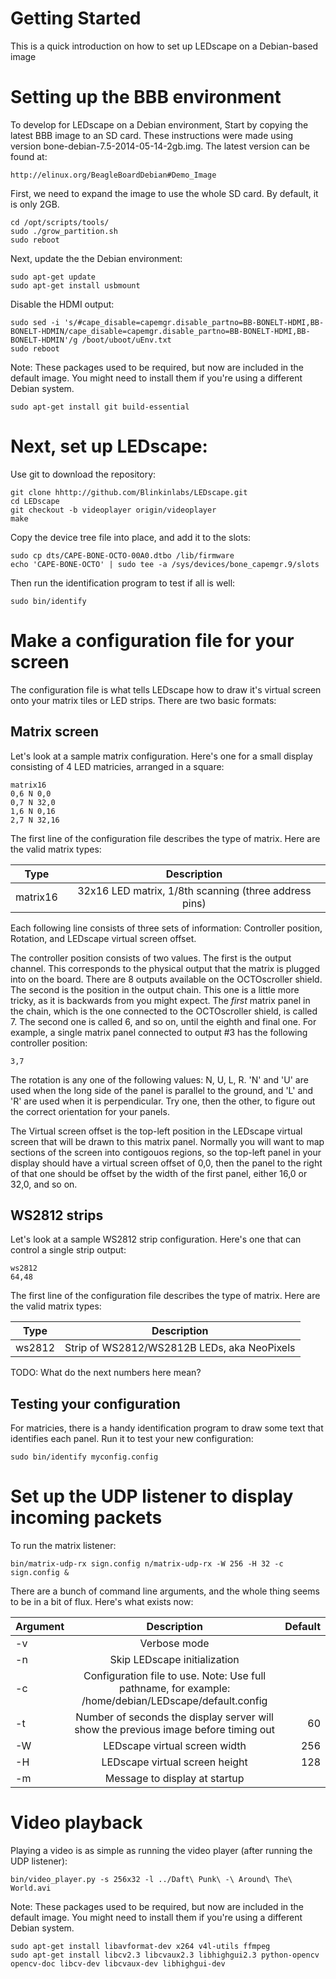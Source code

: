 Getting Started
===============

This is a quick introduction on how to set up LEDscape on a Debian-based image

Setting up the BBB environment
==============================

To develop for LEDscape on a Debian environment, Start by copying the latest BBB image to an SD card. These instructions were made using version bone-debian-7.5-2014-05-14-2gb.img. The latest version can be found at:

    http://elinux.org/BeagleBoardDebian#Demo_Image

First, we need to expand the image to use the whole SD card. By default, it is only 2GB.

    cd /opt/scripts/tools/
    sudo ./grow_partition.sh
    sudo reboot

Next, update the the Debian environment:

    sudo apt-get update
    sudo apt-get install usbmount
    
Disable the HDMI output:

    sudo sed -i 's/#cape_disable=capemgr.disable_partno=BB-BONELT-HDMI,BB-BONELT-HDMIN/cape_disable=capemgr.disable_partno=BB-BONELT-HDMI,BB-BONELT-HDMIN'/g /boot/uboot/uEnv.txt
    sudo reboot

Note: These packages used to be required, but now are included in the default image. You might need to install them if you're using a different Debian system.

    sudo apt-get install git build-essential

Next, set up LEDscape:
======================

Use git to download the repository:

    git clone hhttp://github.com/Blinkinlabs/LEDscape.git
    cd LEDscape
    git checkout -b videoplayer origin/videoplayer
    make
    
Copy the device tree file into place, and add it to the slots:

    sudo cp dts/CAPE-BONE-OCTO-00A0.dtbo /lib/firmware
    echo 'CAPE-BONE-OCTO' | sudo tee -a /sys/devices/bone_capemgr.9/slots
    
Then run the identification program to test if all is well:

    sudo bin/identify

Make a configuration file for your screen
=========================================

The configuration file is what tells LEDscape how to draw it's virtual screen onto your matrix tiles or LED strips. There are two basic formats:

Matrix screen
-------------

Let's look at a sample matrix configuration. Here's one for a small display consisting of 4 LED matricies, arranged in a square:

    matrix16
    0,6 N 0,0
    0,7 N 32,0
    1,6 N 0,16
    2,7 N 32,16
    
The first line of the configuration file describes the type of matrix. Here are the valid matrix types:

| Type      | Description           |
| ------------- |:-------------:|
| matrix16      | 32x16 LED matrix, 1/8th scanning (three address pins) |

Each following line consists of three sets of information: Controller position, Rotation, and LEDscape virtual screen offset.

The controller position consists of two values. The first is the output channel. This corresponds to the physical output that the matrix is plugged into on the board. There are 8 outputs available on the OCTOscroller shield. The second is the position in the output chain. This one is a little more tricky, as it is backwards from you might expect. The *first* matrix panel in the chain, which is the one connected to the OCTOscroller shield, is called 7. The second one is called 6, and so on, until the eighth and final one. For example, a single matrix panel connected to output #3 has the following controller position:

    3,7
    
The rotation is any one of the following values: N, U, L, R. 'N' and 'U' are used when the long side of the panel is parallel to the ground, and 'L' and 'R' are used when it is perpendicular. Try one, then the other, to figure out the correct orientation for your panels.

The Virtual screen offset is the top-left position in the LEDscape virtual screen that will be drawn to this matrix panel. Normally you will want to map sections of the screen into contigouos regions, so the top-left panel in your display should have a virtual screen offset of 0,0, then the panel to the right of that one should be offset by the width of the first panel, either 16,0 or 32,0, and so on.


WS2812 strips
-------------

Let's look at a sample WS2812 strip configuration. Here's one that can control a single strip output:

    ws2812
    64,48

The first line of the configuration file describes the type of matrix. Here are the valid matrix types:

| Type          | Description           |
| ------------- |:-------------:|
| ws2812        | Strip of WS2812/WS2812B LEDs, aka NeoPixels |

TODO: What do the next numbers here mean?

Testing your configuration
--------------------------

For matricies, there is a handy identification program to draw some text that identifies each panel. Run it to test your new configuration:

    sudo bin/identify myconfig.config


Set up the UDP listener to display incoming packets
===================================================
    
To run the matrix listener:
    
    bin/matrix-udp-rx sign.config n/matrix-udp-rx -W 256 -H 32 -c sign.config &
    
There are a bunch of command line arguments, and the whole thing seems to be in a bit of flux. Here's what exists now:

| Argument      | Description           | Default |
| ------------- |:-------------:| -----:|
| -v      | Verbose mode |  |
| -n      | Skip LEDscape initialization      | |
| -c      | Configuration file to use. Note: Use full pathname, for example: /home/debian/LEDscape/default.config      | |
| -t      | Number of seconds the display server will show the previous image before timing out      | 60 |
| -W      | LEDscape virtual screen width      | 256 |
| -H      | LEDscape virtual screen height      | 128 |
| -m      | Message to display at startup      | |


Video playback
==============

Playing a video is as simple as running the video player (after running the UDP listener):

    bin/video_player.py -s 256x32 -l ../Daft\ Punk\ -\ Around\ The\ World.avi
    
Note: These packages used to be required, but now are included in the default image. You might need to install them if you're using a different Debian system.

    sudo apt-get install libavformat-dev x264 v4l-utils ffmpeg
    sudo apt-get install libcv2.3 libcvaux2.3 libhighgui2.3 python-opencv opencv-doc libcv-dev libcvaux-dev libhighgui-dev
